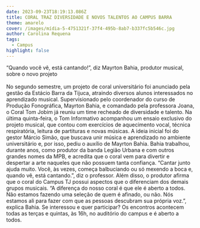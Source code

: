 ```yaml
---
date: 2023-09-23T18:19:13.086Z
title: CORAL TRAZ DIVERSIDADE E NOVOS TALENTOS AO CAMPUS BARRA
theme: amarelo
cover: /images/mídia-5-4751321f-37f4-495b-8ab7-b337fc5b546c.jpg
author: Carolina Requena
tags:
  - Campus
highlight: false
---
```

“Quando você vê, está cantando!”, diz Mayrton Bahia, produtor musical, sobre o novo projeto\
\
No segundo semestre, um projeto de coral universitário foi anunciado pela gestão da Estácio Barra da Tijuca, atraindo diversos alunos interessados no aprendizado musical. Supervisionado pelo coordenador do curso de Produção Fonográfica, Mayrton Bahia, e comandado pela professora Joana, o Coral Tom Jobim já reuniu um time recheado de diversidade e talento. Na última quinta-feira, o Tom Informativo acompanhou um ensaio exclusivo do projeto musical, que contou com exercícios de aquecimento vocal, técnica respiratória, leitura de partituras e novas músicas. A ideia inicial foi do gestor Márcio Simão, que buscava unir música e aprendizado no ambiente universitário e, por isso, pediu o auxílio de Mayrton Bahia. Bahia trabalhou, durante anos, como produtor da banda Legião Urbana e com outros grandes nomes da MPB, e acredita que o coral vem para divertir e despertar a arte naqueles que não possuem tanta confiança. “Cantar junto ajuda muito. Você, às vezes, começa balbuciando ou só mexendo a boca e, quando vê, está cantando.”, diz o professor. Além disso, o produtor afirma que o coral do Campus TJ possui aspectos que o diferenciam dos demais grupos musicais. “A diferença do nosso coral é que ele é aberto a todos. Não estamos fazendo uma seleção de quem é afinado, ou não. Nós estamos ali para fazer com que as pessoas descubram sua própria voz.”, explica Bahia. Se interessou e quer participar? Os encontros acontecem todas as terças e quintas, às 16h, no auditório do campus e é aberto a todos.

<!--EndFragment-->